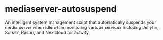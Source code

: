 # mediaserver-autosuspend
An intelligent system management script that automatically suspends your media server when idle while monitoring various services including Jellyfin, Sonarr, Radarr, and Nextcloud for activity.
